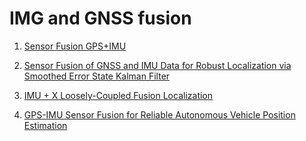 # IMG and GNSS fusion
1. [Sensor Fusion GPS+IMU](https://github.com/fcagroupj/sensor_fusion_localization/blob/main/sensor_fusion/SensorFusionGPSIMULocalisation2018.pdf)
   
2. [Sensor Fusion of GNSS and IMU Data for Robust Localization via Smoothed Error State Kalman Filter](https://www.mdpi.com/1424-8220/23/7/3676)

3. [IMU + X Loosely-Coupled Fusion Localization](https://github.com/cggos/imu_x_fusion)

4. [GPS-IMU Sensor Fusion for Reliable Autonomous Vehicle Position Estimation](https://arxiv.org/abs/2405.08119)
